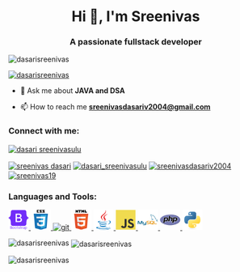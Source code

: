 <h1 align="center">Hi 👋, I'm Sreenivas</h1>
<h3 align="center">A passionate fullstack developer</h3>

<p align="left"> <img src="https://komarev.com/ghpvc/?username=dasarisreenivas&label=Profile%20views&color=0e75b6&style=flat" alt="dasarisreenivas" /> </p>

<p align="left"> <a href="https://github.com/ryo-ma/github-profile-trophy"><img src="https://github-profile-trophy.vercel.app/?username=dasarisreenivas" alt="dasarisreenivas" /></a> </p>

- 💬 Ask me about **JAVA and DSA**

- 📫 How to reach me **sreenivasdasariv2004@gmail.com**

<h3 align="left">Connect with me:</h3>
<p align="left">
<a href="https://linkedin.com/in/dasari sreenivasulu" target="blank"><img align="center" src="https://raw.githubusercontent.com/rahuldkjain/github-profile-readme-generator/master/src/images/icons/Social/linked-in-alt.svg" alt="dasari sreenivasulu" height="30" width="40" /></a>

<a href="https://www.hackerrank.com/sreenivas dasari" target="blank"><img align="center" src="https://raw.githubusercontent.com/rahuldkjain/github-profile-readme-generator/master/src/images/icons/Social/hackerrank.svg" alt="sreenivas dasari" height="30" width="40" /></a>
<a href="https://codeforces.com/profile/dasari_sreenivasulu" target="blank"><img align="center" src="https://raw.githubusercontent.com/rahuldkjain/github-profile-readme-generator/master/src/images/icons/Social/codeforces.svg" alt="dasari_sreenivasulu" height="30" width="40" /></a>
<a href="https://www.leetcode.com/sreenivasdasariv2004" target="blank"><img align="center" src="https://raw.githubusercontent.com/rahuldkjain/github-profile-readme-generator/master/src/images/icons/Social/leet-code.svg" alt="sreenivasdasariv2004" height="30" width="40" /></a>
<a href="https://www.codechef.com/users/sreenivas19" target="blank"><img align="center" src="https://cdn.jsdelivr.net/npm/simple-icons@3.1.0/icons/codechef.svg" alt="sreenivas19" height="30" width="40" /></a>
</p>

<h3 align="left">Languages and Tools:</h3>
<p align="left"> <a href="https://getbootstrap.com" target="_blank" rel="noreferrer"> <img src="https://raw.githubusercontent.com/devicons/devicon/master/icons/bootstrap/bootstrap-plain-wordmark.svg" alt="bootstrap" width="40" height="40"/> </a> <a href="https://www.w3schools.com/css/" target="_blank" rel="noreferrer"> <img src="https://raw.githubusercontent.com/devicons/devicon/master/icons/css3/css3-original-wordmark.svg" alt="css3" width="40" height="40"/> </a> <a href="https://git-scm.com/" target="_blank" rel="noreferrer"> <img src="https://www.vectorlogo.zone/logos/git-scm/git-scm-icon.svg" alt="git" width="40" height="40"/> </a> <a href="https://www.w3.org/html/" target="_blank" rel="noreferrer"> <img src="https://raw.githubusercontent.com/devicons/devicon/master/icons/html5/html5-original-wordmark.svg" alt="html5" width="40" height="40"/> </a> <a href="https://www.java.com" target="_blank" rel="noreferrer"> <img src="https://raw.githubusercontent.com/devicons/devicon/master/icons/java/java-original.svg" alt="java" width="40" height="40"/> </a> <a href="https://developer.mozilla.org/en-US/docs/Web/JavaScript" target="_blank" rel="noreferrer"> <img src="https://raw.githubusercontent.com/devicons/devicon/master/icons/javascript/javascript-original.svg" alt="javascript" width="40" height="40"/> </a> <a href="https://www.mysql.com/" target="_blank" rel="noreferrer"> <img src="https://raw.githubusercontent.com/devicons/devicon/master/icons/mysql/mysql-original-wordmark.svg" alt="mysql" width="40" height="40"/> </a> <a href="https://www.php.net" target="_blank" rel="noreferrer"> <img src="https://raw.githubusercontent.com/devicons/devicon/master/icons/php/php-original.svg" alt="php" width="40" height="40"/> </a> <a href="https://www.python.org" target="_blank" rel="noreferrer"> <img src="https://raw.githubusercontent.com/devicons/devicon/master/icons/python/python-original.svg" alt="python" width="40" height="40"/> </a> </p>

<p><img align="left" src="https://github-readme-stats.vercel.app/api/top-langs?username=dasarisreenivas&show_icons=true&locale=en&layout=compact" alt="dasarisreenivas" /></p>

<p>&nbsp;<img align="center" src="https://github-readme-stats.vercel.app/api?username=dasarisreenivas&show_icons=true&locale=en" alt="dasarisreenivas" /></p>

<p><img align="center" src="https://github-readme-streak-stats.herokuapp.com/?user=dasarisreenivas&" alt="dasarisreenivas" /></p>
